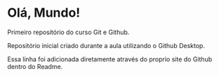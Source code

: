 # Olá, Mundo!
 Primeiro repositório do curso Git e Github.
 
 Repositório inicial criado durante a aula utilizando o Github Desktop.

 Essa linha foi adicionada diretamente através do proprio site do Github dentro do Readme.
